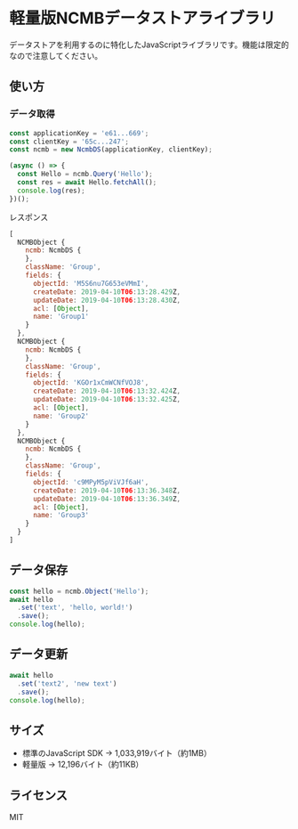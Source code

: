 # 軽量版NCMBデータストアライブラリ

データストアを利用するのに特化したJavaScriptライブラリです。機能は限定的なので注意してください。

## 使い方

### データ取得

```js
const applicationKey = 'e61...669';
const clientKey = '65c...247';
const ncmb = new NcmbDS(applicationKey, clientKey);

(async () => {
  const Hello = ncmb.Query('Hello');
  const res = await Hello.fetchAll();
  console.log(res);
})();
```

レスポンス

```js
[
  NCMBObject {
    ncmb: NcmbDS {
    },
    className: 'Group',
    fields: {
      objectId: 'M5S6nu7G653eVMmI',
      createDate: 2019-04-10T06:13:28.429Z,
      updateDate: 2019-04-10T06:13:28.430Z,
      acl: [Object],
      name: 'Group1'
    }
  },
  NCMBObject {
    ncmb: NcmbDS {
    },
    className: 'Group',
    fields: {
      objectId: 'KGOr1xCmWCNfVOJ8',
      createDate: 2019-04-10T06:13:32.424Z,
      updateDate: 2019-04-10T06:13:32.425Z,
      acl: [Object],
      name: 'Group2'
    }
  },
  NCMBObject {
    ncmb: NcmbDS {
    },
    className: 'Group',
    fields: {
      objectId: 'c9MPyM5pViVJf6aH',
      createDate: 2019-04-10T06:13:36.348Z,
      updateDate: 2019-04-10T06:13:36.349Z,
      acl: [Object],
      name: 'Group3'
    }
  }
]
```

## データ保存

```javascript
const hello = ncmb.Object('Hello');
await hello
  .set('text', 'hello, world!')
  .save();
console.log(hello);
```

## データ更新

```javascript
await hello
  .set('text2', 'new text')
  .save();
console.log(hello);
```

## サイズ

- 標準のJavaScript SDK -> 1,033,919バイト（約1MB）
- 軽量版 -> 12,196バイト（約11KB）

## ライセンス

MIT

